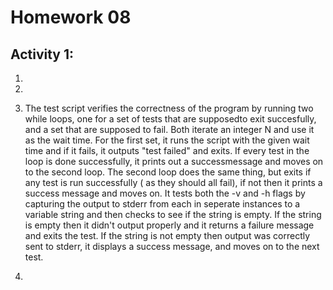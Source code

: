Homework 08
===========

Activity 1:
-----------

1. 

2.

3. The test script verifies the correctness of the program by running two while loops, one 
for a set of tests that are supposedto exit succesfully, and a set that are supposed to fail. 
Both iterate an integer N and use it as the wait time. For the first set, it runs the script 
with the given wait time and if it fails, it outputs "test failed" and exits. If every test 
in the loop is done successfully, it prints out a successmessage and moves on to the second 
loop. The second loop does the same thing, but exits if any test is run successfully ( as they 
should all fail), if not then it prints a success message and moves on. It tests both the -v and 
-h flags by capturing the output to stderr from each in seperate instances to a variable string 
and then checks to see if the string is empty. If the string is empty then it didn't output 
properly and it returns a failure message and exits the test. If the string is not empty then 
output was correctly sent to stderr, it displays a success message, and moves on to the next test.

4.
